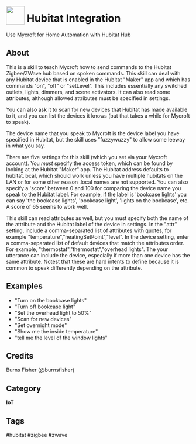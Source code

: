 # <img src='https://raw.githack.com/FortAwesome/Font-Awesome/master/svgs/solid/home.svg' card_color='#408BDB' width='50' height='50' style='vertical-align:bottom'/> Hubitat Integration
Use Mycroft for Home Automation with Hubitat Hub

## About
This is a skill to teach Mycroft how to send commands to the Hubitat Zigbee/ZWave hub based on spoken  commands.  This skill can deal with any Hubitat device that is enabled in the Hubitat "Maker" app and which has commands "on", "off" or "setLevel".  This includes essentially any switched outlets, lights,
dimmers, and scene activators.  It can also read some attributes, although allowed attributes must be specified in settings.

You can also ask it to scan for new devices that Hubitat has made available to it, and you can list the devices it knows (but that takes a while for Mycroft to speak).

The device name that you speak to Mycroft is the device label you have specified in Hubitat, but the skill uses "fuzzywuzzy" to allow some leeway in what you say.

There are five settings for this skill (which you set via your Mycroft account).  You *must* specify the access token, which can be found by looking at the Hubitat "Maker" app.  The Hubitat address defaults to hubitat.local, which should work unless you have multiple hubitats on the LAN or for some other reason .local names are not supported.  You can also specify a 'score' between 0 and 100 for comparing the device name you speak to the Hubitat label.  For example, if the label is 'bookcase lights' you can say 'the bookcase lights', 'bookcase light', 'lights on the bookcase', etc.  A score of 65 seems to work well.

This skill can read attributes as well, but you must specify both the name of the attribute and the Hubitat label of the device in settings.  In the "attr" setting, include a comma-separated list of attributes with quotes, for example "temperature","heatingSetPoint","level".  In the device setting, enter a comma-separated list of default devices that match the attributes order.  For example, "thermostat","thermostat","overhead lights".  The your utterance can include the device, especially if more than one device has the same attribute.  Notest that these are hard intents to define because it is common to speak differently depending on the attribute.

## Examples
* "Turn on the bookcase lights"
* "Turn off bookcase light"
* "Set the overhead light to 50%"
* "Scan for new devices"
* "Set overnight mode"
* "Show me the inside temperature"
* "tell me the level of the window lights"

## Credits
Burns Fisher (@burnsfisher)

## Category
**IoT**

## Tags
#hubitat
#zigbee
#zwave
